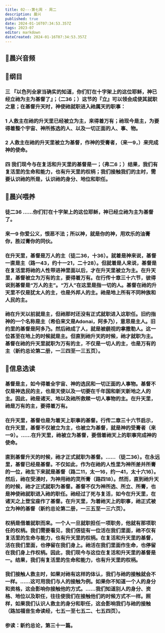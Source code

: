 ```yaml
---
title: 02---第七周 · 周二
description: 晨兴
published: true
date: 2024-01-16T07:34:53.357Z
tags: 2023-07
editor: markdown
dateCreated: 2024-01-16T07:34:53.357Z
---
```


## 🎵晨兴音频

## 📖纲目

### 三 『以色列全家当确实的知道，你们钉在十字架上的这位耶稣，神已经立祂为主为基督了』；（二36；）这节的『立』可以领会成使其就职之意；在基督升天时，神使祂就职进入祂属天的职事：

### 1 人救主在祂的升天里已经被立为主，来得着万有；祂现今是主，为要得着整个宇宙、神所拣选的人、以及一切正面的人、事、物。

### 2 人救主在祂的升天里被立为基督，作神的受膏者，（来一9，）来完成神的使命。

### 四 我们现今与在复活和升天里的基督是一；（弗二6；）结果，我们有复活里的生命和能力，也有升天里的权柄；我们接触我们的主时，需要认识祂的所是，认识祂的身分、地位和职任。

## 📖晨兴喂养

### 徒二36    ……你们钉在十字架上的这位耶稣，神已经立祂为主为基督了。

### 来一9    你爱公义，恨恶不法；所以神，就是你的神，用欢乐的油膏你，胜过膏你的同伙。

### 在升天里，基督是万人的主（徒二36，十36）。就着是神来说，基督一直是主（路一43，约十一21，二十28）。但就着是人来说，基督是在复活里将祂的人性带进神里面以后，才在升天里被立为主。在升天里，基督被立为万有的主，要得着万有。在行传十章三十六节，彼得说到基督是“万人的主”。“万人”在这里是指一切的人。基督在祂的升天里不仅是犹太人的主，也是外邦人的主。祂是地上所有不同种族和人民的主。

### 祂在升天以前就是主，但祂那时还没有正式就职进入这职任。旧约指神的一个名称是主（希伯来文是Adonai，阿多乃），意思是主人。旧约里的基督是阿多乃。然后祂成了人，就是被藐视的拿撒勒人。这一位甚至在地上的时候就是主。但直到祂升天的时候，祂才就职为主。基督在祂的升天里就职为万有的主，不仅是一切人的主，也是万有的主（新约总论第二册，一三四至一三五页）。

## 📖信息选读

### 基督是主，如今得着全宇宙、神的选民和一切正面的人事物。基督不仅是神选民的主，也是天使以及一切要在千年国和新天新地之人的主。因此，祂是诸天、地以及祂所救赎一切人事物的主。在升天里，祂是万有的主，要得着万有。

### 在升天里，基督也是为着天上职事的基督。行传二章三十六节启示，在升天里，基督不仅被立为主，也被立为基督，就是神的受膏者（来一9）。……在升天里，祂被立为基督，要借着祂天上的职事完成神的使命。

### 直到基督升天的时候，祂才正式就职为基督。……（徒二36）。在永远里，基督已经是基督。不仅如此，作为在祂的人性里为神所差并所膏的一位，祂生下来就是基督（路二11，太一16，约一41，太十六16）。然后，祂在受浸时，为神用祂的灵所膏（路四18）。然而，直到祂升天的时候，祂才正式就职为基督。基督不仅为神所选、所立、所膏，也是神使祂就职进入祂的职任。祂经过了死与复活，如今在升天里，在诸天之上登宝座作了基督。在升天里，为着祂天上的职事，祂正式被立为神的基督（新约总论第二册，一三五至一三六页）。

### 权柄是借着就职而来。一个人一旦就职担任一项职务，他就有那项职任的权柄。我们需要看见，我们信徒有一位活在我们里面，祂不仅有复活里的生命与能力，也有升天里的权柄。在复活和升天里的基督，活在我们里面，也停留在我们身上。祂活在我们里面作生命，也停留在我们身上作权柄。因此，我们现今与这位在复活和升天里的基督是一。结果，我们有复活里的生命和能力，也有升天里的权柄。

### 我们接触人救主时，如果对祂有这样的体认，我们与祂的接触就会不一样。……这可用我们与人的接触为例。如果你不知道一个人的身分和资格，这会影响你接触他的方式。……我们知道别人的身分、资格、地位以及职任，往往使我们在接触他们的时候方式不一样。照样，如果我们认识人救主的身分和职任，这会影响我们与祂的接触（路加福音生命读经，七五一至七五二、七五四页）。

### 参读：新约总论，第三十一篇。
<!-- Google tag (gtag.js) -->
<script async src="https://www.googletagmanager.com/gtag/js?id=G-1P8709Z16T"></script>
<script>
  window.dataLayer = window.dataLayer || [];
  function gtag(){dataLayer.push(arguments);}
  gtag('js', new Date());

  gtag('config', 'G-1P8709Z16T');
</script>